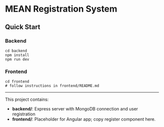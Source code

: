 # MEAN Registration System

## Quick Start

### Backend
```
cd backend
npm install
npm run dev
```

### Frontend
```
cd frontend
# follow instructions in frontend/README.md
```

---

This project contains:
- **backend/**: Express server with MongoDB connection and user registration
- **frontend/**: Placeholder for Angular app; copy register component here.